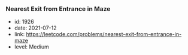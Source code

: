 ### Nearest Exit from Entrance in Maze

* id: 1926
* date: 2021-07-12
* link: https://leetcode.com/problems/nearest-exit-from-entrance-in-maze
* level: Medium
